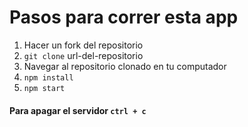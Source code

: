 # Pasos para correr esta app
1. Hacer un fork del repositorio 
2. `git clone` url-del-repositorio
3. Navegar al repositorio clonado en tu computador
4. `npm install`
5. `npm start`
#### Para apagar el servidor `ctrl + c`


